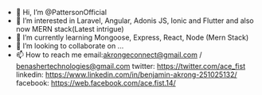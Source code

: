 - 👋 Hi, I’m @PattersonOfficial
- 👀 I’m interested in Laravel, Angular, Adonis JS, Ionic and Flutter and also now MERN stack(Latest intrigue)
- 🌱 I’m currently learning Mongoose, Express, React, Node (Mern Stack)
- 💞️ I’m looking to collaborate on ...
- 📫 How to reach me email:akrongeconnect@gmail.com / benashertechnologies@gmail.com twitter: https://twitter.com/ace_fist linkedin: https://www.linkedin.com/in/benjamin-akrong-251025132/ facebook: https://web.facebook.com/ace.fist.14/ 

<!---
PattersonOfficial/PattersonOfficial is a ✨ special ✨ repository because its `README.md` (this file) appears on your GitHub profile.
You can click the Preview link to take a look at your changes.
--->
